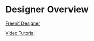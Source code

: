 # Designer Overview

[Freenit Designer](https://designer.meka.rs/)

[Video Tutorial](https://www.youtube.com/watch?v=l1CD-84fs8k)
